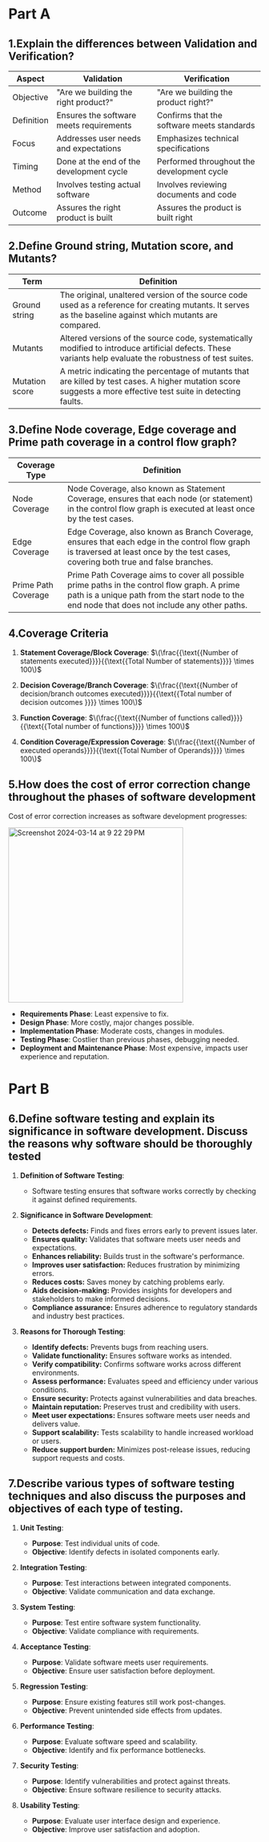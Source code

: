# **Part A**

## **1.Explain the differences between Validation and Verification?**

| Aspect      | Validation                              | Verification                               |
|-------------|-----------------------------------------|--------------------------------------------|
| Objective   | "Are we building the right product?"    | "Are we building the product right?"      |
| Definition  | Ensures the software meets requirements | Confirms that the software meets standards |
| Focus       | Addresses user needs and expectations   | Emphasizes technical specifications       |
| Timing      | Done at the end of the development cycle| Performed throughout the development cycle|
| Method      | Involves testing actual software        | Involves reviewing documents and code     |
| Outcome     | Assures the right product is built      | Assures the product is built right        |


## **2.Define Ground string, Mutation score, and Mutants?**


| Term           | Definition                                                                                                                                                  |
|----------------|-------------------------------------------------------------------------------------------------------------------------------------------------------------|
| Ground string  | The original, unaltered version of the source code used as a reference for creating mutants. It serves as the baseline against which mutants are compared.          |
| Mutants        | Altered versions of the source code, systematically modified to introduce artificial defects. These variants help evaluate the robustness of test suites.     |
| Mutation score | A metric indicating the percentage of mutants that are killed by test cases. A higher mutation score suggests a more effective test suite in detecting faults.  |

## **3.Define Node coverage, Edge coverage and Prime path coverage in a control flow graph?**


| Coverage Type         | Definition                                                                                                                                                                              |
|-----------------------|-----------------------------------------------------------------------------------------------------------------------------------------------------------------------------------------|
| Node Coverage         | Node Coverage, also known as Statement Coverage, ensures that each node (or statement) in the control flow graph is executed at least once by the test cases.                        |
| Edge Coverage         | Edge Coverage, also known as Branch Coverage, ensures that each edge in the control flow graph is traversed at least once by the test cases, covering both true and false branches.  |
| Prime Path Coverage   | Prime Path Coverage aims to cover all possible prime paths in the control flow graph. A prime path is a unique path from the start node to the end node that does not include any other paths. |


## **4.Coverage Criteria**



1. **Statement Coverage/Block Coverage**:
   $\(\frac{{\text{{Number of statements executed}}}}{{\text{{Total Number of statements}}}} \times 100\)$

2. **Decision Coverage/Branch Coverage**:
   $\(\frac{{\text{{Number of decision/branch outcomes executed}}}}{{\text{{Total number of decision outcomes }}}} \times 100\)$

3. **Function Coverage**:
 $\(\frac{{\text{{Number of functions called}}}}{{\text{{Total number of functions}}}} \times 100\)$

4. **Condition Coverage/Expression Coverage**:
   $\(\frac{{\text{{Number of executed operands}}}}{{\text{{Total Number of Operands}}}} \times 100\)$


## **5.How does the cost of error correction change throughout the phases of software development**

Cost of error correction increases as software development progresses:

<img width="349" alt="Screenshot 2024-03-14 at 9 22 29 PM" src="https://github.com/farisbasha/softwaretesting/assets/72191505/9aa2c167-18a6-4346-aa8e-8dc66e9b9cfd">

- **Requirements Phase**: Least expensive to fix.
- **Design Phase**: More costly, major changes possible.
- **Implementation Phase**: Moderate costs, changes in modules.
- **Testing Phase**: Costlier than previous phases, debugging needed.
- **Deployment and Maintenance Phase**: Most expensive, impacts user experience and reputation.



# **Part B**

## **6.Define software testing and explain its significance in software development. Discuss the reasons why software should be thoroughly tested**



1. **Definition of Software Testing**:
    - Software testing ensures that software works correctly by checking it against defined requirements.

2. **Significance in Software Development**:
    - **Detects defects:** Finds and fixes errors early to prevent issues later.
    - **Ensures quality:** Validates that software meets user needs and expectations.
    - **Enhances reliability:** Builds trust in the software's performance.
    - **Improves user satisfaction:** Reduces frustration by minimizing errors.
    - **Reduces costs:** Saves money by catching problems early.
    - **Aids decision-making:** Provides insights for developers and stakeholders to make informed decisions.
    - **Compliance assurance:** Ensures adherence to regulatory standards and industry best practices.

3. **Reasons for Thorough Testing**:
    - **Identify defects:** Prevents bugs from reaching users.
    - **Validate functionality:** Ensures software works as intended.
    - **Verify compatibility:** Confirms software works across different environments.
    - **Assess performance:** Evaluates speed and efficiency under various conditions.
    - **Ensure security:** Protects against vulnerabilities and data breaches.
    - **Maintain reputation:** Preserves trust and credibility with users.
    - **Meet user expectations:** Ensures software meets user needs and delivers value.
    - **Support scalability:** Tests scalability to handle increased workload or users.
    - **Reduce support burden:** Minimizes post-release issues, reducing support requests and costs.
  

## **7.Describe various types of software testing techniques and also discuss the purposes and objectives of each type of testing.**

1. **Unit Testing**:
    - **Purpose**: Test individual units of code.
    - **Objective**: Identify defects in isolated components early.

2. **Integration Testing**:
    - **Purpose**: Test interactions between integrated components.
    - **Objective**: Validate communication and data exchange.

3. **System Testing**:
    - **Purpose**: Test entire software system functionality.
    - **Objective**: Validate compliance with requirements.

4. **Acceptance Testing**:
    - **Purpose**: Validate software meets user requirements.
    - **Objective**: Ensure user satisfaction before deployment.

5. **Regression Testing**:
    - **Purpose**: Ensure existing features still work post-changes.
    - **Objective**: Prevent unintended side effects from updates.

6. **Performance Testing**:
    - **Purpose**: Evaluate software speed and scalability.
    - **Objective**: Identify and fix performance bottlenecks.

7. **Security Testing**:
    - **Purpose**: Identify vulnerabilities and protect against threats.
    - **Objective**: Ensure software resilience to security attacks.

8. **Usability Testing**:
    - **Purpose**: Evaluate user interface design and experience.
    - **Objective**: Improve user satisfaction and adoption.


